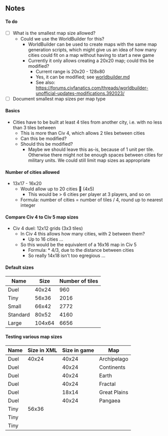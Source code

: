 ## Notes

#### To do

- [ ] What is the smallest map size allowed?
  - Could we use the WorldBuilder for this?
    - WorldBuilder can be used to create maps with the same map generation scripts, which might give us an idea of how many cities could fit on a map without having to start a new game
    - Currently it only allows creating a 20x20 map; could this be modified?
      - Current range is 20x20 - 128x80
      - Yes, it can be modified; see [worldbuilder.md](worldbuilder.md)
      - See also: https://forums.civfanatics.com/threads/worldbuilder-unofficial-updates-modifications.392023/
- [ ] Document smallest map sizes per map type

#### Basics

- Cities have to be built at least 4 tiles from another city, i.e. with no less than 3 tiles between
  - This is more than Civ 4, which allows 2 tiles between cities
  - Can this be modified?
  - Should this be modified?
    - Maybe we should leave this as-is, because of 1 unit per tile. Otherwise there might not be enough spaces between cities for military units. We could still limit map sizes as appropriate

#### Number of cities allowed

- 13x17 - 16x20
  - Would allow up to 20 cities 😬 (4x5)
    - This would be > 6 cities per player at 3 players, and so on
  - Formula: number of cities = number of tiles / 4, round up to nearest integer

#### Compare Civ 4 to Civ 5 map sizes

- Civ 4 duel: 12x12 grids (3x3 tiles)
  - In Civ 4 this allows how many cities, with 2 between them?
    - Up to 16 cities ...
  - So this would be the equivalent of a 16x16 map in Civ 5
    - Formula: * 4/3, due to the distance between cities
    - So really 14x18 isn't too egregious ...

#### Default sizes

| Name     | Size   | Number of tiles |
| -------- | ------ | --------------- |
| Duel     | 40x24  | 960             |
| Tiny     | 56x36  | 2016            |
| Small    | 66x42  | 2772            |
| Standard | 80x52  | 4160            |
| Large    | 104x64 | 6656            |

#### Testing various map sizes

| Name | Size in XML | Size in game | Map          |
| ---- | ----------- | ------------ | ------------ |
| Duel | 40x24       | 40x24        | Archipelago  |
| Duel |             | 40x24        | Continents   |
| Duel |             | 40x24        | Earth        |
| Duel |             | 40x24        | Fractal      |
| Duel |             | 18x14        | Great Plains |
| Duel |             | 40x24        | Pangaea      |
| Tiny | 56x36       |              |              |
| Tiny |             |              |              |
| Tiny |             |              |              |
